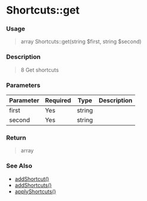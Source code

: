 
# Shortcuts::get 

### Usage

> array Shortcuts::get(string $first, string $second)

### Description

> 8 Get shortcuts

### Parameters

Parameter | Required | Type | Description
------------- |------------- |------------- |------------- 
first | Yes | string |
second | Yes | string |

### Return
> array 
### See Also

* [addShortcut()](addshortcut.md)
* [addShortcuts()](addshortcuts.md)
* [applyShortcuts()](applyshortcuts.md)


